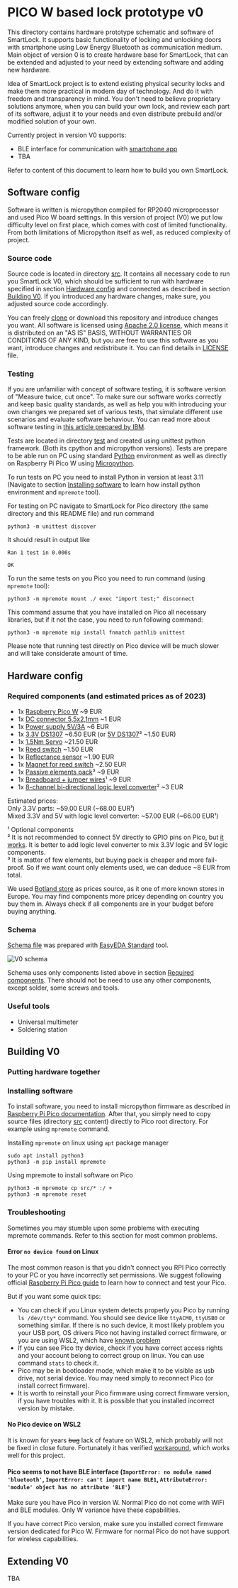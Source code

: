 # PICO W based lock prototype v0

This directory contains hardware prototype schematic and software of SmartLock. It supports basic functionality 
of locking and unlocking doors with smartphone using Low Energy Bluetooth as communication medium. Main object of 
version 0 is to create hardware base for SmartLock, that can be extended and adjusted to your need by extending software
and adding new hardware.

Idea of SmartLock project is to extend existing physical security locks and make them more practical in modern day of
technology. And do it with freedom and transparency in mind. You don't need to believe proprietary solutions
anymore, when you can build your own lock, and review each part of its software, adjust it to your needs and even
distribute prebuild and/or modified solution of your own.

Currently project in version V0 supports:

* BLE interface for communication with [smartphone app](../../keys/phone)
* TBA

Refer to content of this document to learn how to build you own SmartLock.

## Software config
Software is written is micropython compiled for RP2040 microprocessor and used Pico W board settings. In this version of 
project (V0) we put low difficulty level on first place, which comes with cost of limited functionality. From both
limitations of Micropython itself as well, as reduced complexity of project.

### Source code

Source code is located in directory [src](src). It contains all necessary code to run you SmartLock V0, which should be
sufficient to run with hardware specified in section [Hardware config](#hardware-config) and connected as described in
section [Building V0](#building-v0). If you introduced any hardware changes, make sure, you adjusted source code
accordingly.

You can freely [clone](https://git-scm.com/docs/git-clone) or download this repository and introduce changes you want.
All software is licensed using [Apache 2.0 license](https://www.apache.org/licenses/LICENSE-2.0), which means it is
distributed on an "AS IS" BASIS, WITHOUT WARRANTIES OR CONDITIONS OF ANY KIND, but you are free to use this software
as you want, introduce changes and redistribute it. You can find details in [LICENSE](../../LICENSE) file.

### Testing

If you are unfamiliar with concept of software testing, it is software version of "Measure twice, cut once".
To make sure our software works correctly and keep basic quality standards, as well as help you with introducing your
own
changes we prepared set of various tests, that simulate different use scenarios and evaluate software behaviour.
You can read more about software testing in [this article prepared by IBM](https://www.ibm.com/topics/software-testing).

Tests are located in directory [test](test) and created using unittest python framework. (Both its cpython and
micropython
versions). Tests are prepare to be able run on PC using standard [Python](https://www.python.org/) environment as well
as directly on Raspberry Pi Pico W using [Micropython](https://micropython.org/).

To run tests on PC you need to install Python in version at least 3.11 (Navigate to
section [Installing software](#installing-software)
to learn how install python environment and `mpremote` tool).

For testing on PC navigate to SmartLock for Pico directory (the same directory and this README file) and run command

```commandline
python3 -m unittest discover
```

It should result in output like

```commandline
Ran 1 test in 0.000s

OK
```

To run the same tests on you Pico you need to run command (using `mpremote` tool):

```commandline
python3 -m mpremote mount ./ exec "import test;" disconnect
```

This command assume that you have installed on Pico all necessary libraries, but if it not the case, you need to run
following command:

```commandline
python3 -m mpremote mip install fnmatch pathlib unittest
```

Please note that running test directly on Pico device will be much slower and will take considerate amount of time.

## Hardware config

### Required components (and estimated prices as of 2023)
* 1x [Raspberry Pico W](https://botland.store/raspberry-pi-pico-modules-and-kits/21575-raspberry-pi-pico-wh-rp2040-arm-cortex-m0-cyw43439-wifi-with-headers-5056561800196.html) ~9 EUR
* 1x [DC connector 5,5x2,1mm](https://botland.store/protoboard-connector-board-accessories/9419-module-with-dc-55x21mm-socket-led-5904422313296.html) ~1 EUR
* 1x [Power supply 5V/3A](https://botland.store/socket-power-supply/7160-power-supply-5v-3a-dc-55-21mm-5902135147627.html) ~6 EUR
* 1x [3.3V DS1307](https://botland.store/grove-converters/13332-grove-ds1307-real-time-clock-i2c-5903351246729.html) ~6.50 EUR (or [5V DS1307](https://botland.store/rtc-modules/12507-rtc-ds1307-32kb-eeprom-24c32-i2c-real-time-clock-with-memory-5904422341121.html)² ~1.50 EUR)
* 1x [1.5Nm Servo](https://botland.store/servo-continuous-360-operation/21965-sc15-17kg-serial-bus-servo-uart-servo-waveshare-21568.html) ~21.50 EUR
* 1x [Reed switch](https://botland.store/magnetic-sensors/9465-reed-switch-normally-plastic-145mm-5904422353230.html) ~1.50 EUR
* 1x [Reflectance sensor](https://botland.store/sensors-odbiciowe/918-reflectance-sensor-ktir0711s-5904422351410.html) ~1.90 EUR
* 1x [Magnet for reed switch](https://botland.store/neodymium-magnets/5723-round-neodymium-magnet-10x4mm-5pcs-5904257850119.html) ~2.50 EUR
* 1x [Passive elements pack](https://botland.store/protoboard-connector-board-accessories/11726-set-of-passive-electronic-components-organizer-5903351240246.html)³ ~9 EUR
* 1x [Breadboard + jumper wires](https://botland.store/breadoards/1504-set-of-breadboard-830-140-jumper-wires-5904422303556.html)¹ ~9 EUR
* 1x [8-channel bi-directional logic level converter](https://botland.store/voltage-converters/8590-8-channel-bi-directional-logic-level-converter-5904422336660.html)² ~3 EUR

Estimated prices: <br>
Only 3.3V parts: ~59.00 EUR (~68.00 EUR¹)<br>
Mixed 3.3V and 5V with logic level converter: ~57.00 EUR (~66.00 EUR¹) <br>

¹ Optional components <br>
² It is not recommended to connect 5V directly to GPIO pins on Pico,
but [it works](https://hackaday.com/2023/04/05/rp2040-and-5v-logic-best-friends-this-fx9000p-confirms/). It is better to add logic level converter to mix 3.3V logic and 5V logic components. <br>
³ It is matter of few elements, but buying pack is cheaper and more fail-proof. So if we want count only elements used,
we can deduce ~8 EUR from total.

We used [Botland store](https://botland.store/)
as prices source, as it one of more known stores in Europe. You may find components more pricey depending on country you buy
them in. Always check if all components are in your budget before buying anything.

### Schema
[Schema file](Schem_SmartLock_PicoW_V0.json) was prepared with [EasyEDA Standard](https://easyeda.com/page/download) tool.

![V0 schema](Schematic_SmartLock_PicoW_V0.svg)

Schema uses only components listed above in section [Required components](#required-components-and-estimated-prices-as-of-2023).
There should not be need to use any other components, except solder, some screws and tools.

### Useful tools
* Universal multimeter
* Soldering station

## Building V0

### Putting hardware together

### Installing software

To install software, you need to install micropython firmware as described
in [Raspberry Pi Pico documentation](https://www.raspberrypi.com/documentation/microcontrollers/micropython.html).
After that, you simply need to copy source files (directory [src](src) content) directly to Pico root directory. For
example using `mpremote` command.

Installing `mpremote` on linux using `apt` package manager

```commandline
sudo apt install python3
python3 -m pip install mpremote
```

Using mpremote to install software on Pico

```commandline
python3 -m mpremote cp src/* :/ +
python3 -m mpremote reset
```

### Troubleshooting

Sometimes you may stumble upon some problems with executing mpremote commands. Refer to this section for most common
problems.

#### Error `no device found` on Linux

The most common reason is that you didn't connect you RPI Pico correctly to your PC or you have incorrectly set
permissions.
We suggest following
official [Raspberry Pi Pico guide](https://datasheets.raspberrypi.com/pico/raspberry-pi-pico-python-sdk.pdf)
to learn how to connect and test your Pico.

But if you want some quick tips:

* You can check if you Linux system detects properly you Pico by running `ls /dev/tty*` command. You should see device
  like
  `ttyACM0`, `ttyUSB0` or something similar. If there is no such device, it most likely problem you your USB port, OS
  drivers
  Pico not having installed correct firmware, or you are using WSL2, which have [known problem](#no-pico-device-on-wsl2)
* If you can see Pico tty device, check if you have correct access rights and your account belong to correct group on
  linux.
  You can use command `stats` to check it.
* Pico may be in bootloader mode, which make it to be visible as usb drive, not serial device. You may need simply to
  reconnect
  Pico (or install correct firmware).
* It is worth to reinstall your Pico firmware using correct firmware version, if you have troubles with it. It is
  possible
  that you installed incorrect version by mistake.

#### No Pico device on WSL2

It is known for years ~~bug~~ lack of feature on WSL2, which probably will not be fixed in close future.
Fortunately it has verified [workaround](https://devblogs.microsoft.com/commandline/connecting-usb-devices-to-wsl/),
which works well for this project.

#### Pico seems to not have BLE interface (`ImportError: no module named 'bluetooth'`, `ImportError: can't import name BLE1`, `AttributeError: 'module' object has no attribute 'BLE'`)

Make sure you have Pico in version W. Normal Pico do not come with WiFi and BLE modules. Only W variance have these
capabilities.

If you have correct Pico version, make sure you installed correct firmware version dedicated for Pico W. Firmware for
normal Pico do not have support for wireless capabilities.

## Extending V0
TBA
